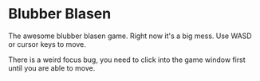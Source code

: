 # Blubber Blasen
The awesome blubber blasen game. Right now it's a big mess. Use WASD or cursor keys to move.

There is a weird focus bug, you need to click into the game window first until you are able to move.
